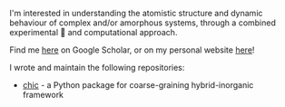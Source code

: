 I'm interested in understanding the atomistic structure and dynamic behaviour of complex and/or amorphous systems, through a combined experimental 🧪 and computational approach.

Find me [here](https://scholar.google.com/citations?hl=en&view_op=list_works&authuser=1&gmla=AP6z3OafqxSYuOEp-yxncu4V2tSRZrcoIhLHuajYBgQ1PF5HkGgaF2WFNX_uHR_ZDcwwLHgoOOBcc1c30yQJ0991nkr9&user=Kc88498AAAAJ) on Google Scholar, or on my personal website [here](https://tcnicholas.github.io/)!

I wrote and maintain the following repositories:

- [chic](https://tcnicholas.github.io/chic/) - a Python package for coarse-graining hybrid-inorganic framework
